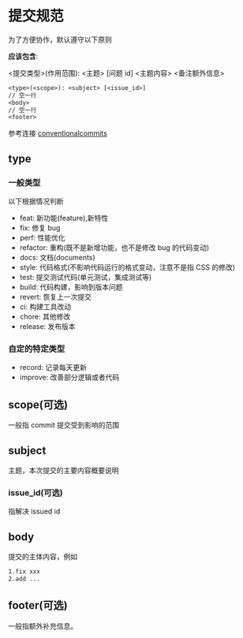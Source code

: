 # 提交规范

为了方便协作，默认遵守以下原则

**应该包含**:

<提交类型>(作用范围): <主题> [问题 id]
<主题内容>
<备注额外信息>

```txt
<type>(<scope>): <subject> [<issue_id>]
// 空一行
<body>
// 空一行
<footer>
```

参考连接 [conventionalcommits](https://www.conventionalcommits.org/)

## type

### 一般类型

以下根据情况判断

- feat: 新功能(feature),新特性
- fix: 修复 bug
- perf: 性能优化
- refactor: 重构(既不是新增功能，也不是修改 bug 的代码变动)
- docs: 文档(documents)
- style: 代码格式(不影响代码运行的格式变动，注意不是指 CSS 的修改)
- test: 提交测试代码(单元测试，集成测试等)
- build: 代码构建，影响到版本问题
- revert: 恢复上一次提交
- ci: 构建工具改动
- chore: 其他修改
- release: 发布版本

### 自定的特定类型

- record: 记录每天更新
- improve: 改善部分逻辑或者代码

## scope(可选)

一般指 commit 提交受到影响的范围

## subject

主题，本次提交的主要内容概要说明

### issue_id(可选)

指解决 issued id

## body

提交的主体内容，例如

```txt
1.fix xxx
2.add ...
```

## footer(可选)

一般指额外补充信息。
